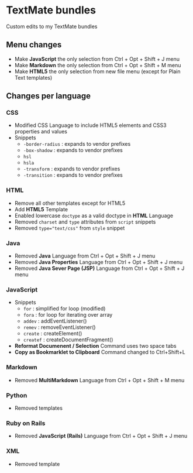 # TextMate bundles

Custom edits to my TextMate bundles

## Menu changes

+ Make **JavaScript** the only selection from Ctrl + Opt + Shift + J menu
+ Make **Markdown** the only selection from Ctrl + Opt + Shift + M menu
+ Make **HTML5** the only selection from new file menu (except for Plain Text templates)

## Changes per language

### CSS

+ Modified CSS Language to include HTML5 elements and CSS3 properties and values
+ Snippets
  - `-border-radius` : expands to vendor prefixes
  - `-box-shadow` : expands to vendor prefixes
  - `hsl`
  - `hsla`
  - `-transform` : expands to vendor prefixes
  - `-transition` : expands to vendor prefixes

### HTML

+ Remove all other templates except for HTML5
+ Add **HTML5** Template
+ Enabled lowercase `doctype` as a valid doctype in **HTML** Language
+ Removed `charset` and `type` attributes from `script` snippets
+ Removed `type="text/css"` from `style` snippet

### Java

+ Removed **Java** Language from Ctrl + Opt + Shift + J menu
+ Removed **Java Properties** Language from Ctrl + Opt + Shift + J menu
+ Removed **Java Sever Page (JSP)** Language from Ctrl + Opt + Shift + J menu

### JavaScript

+ Snippets
  - `for` : simplified for loop (modified)
  - `fora` : for loop for iterating over array
  - `addev` : addEventListener()
  - `remev` : removeEventListener()
  - `create` : createElement()
  - `createf` : createDocumentFragment()
+ **Reformat Documenent / Selection** Command uses two space tabs
+ **Copy as Bookmarklet to Clipboard** Command changed to Ctrl+Shift+L

### Markdown

+ Removed **MultiMarkdown** Language from Ctrl + Opt + Shift + M menu

### Python

+ Removed templates

### Ruby on Rails

+ Removed **JavaScript (Rails)** Language from Ctrl + Opt + Shift + J menu

### XML

+ Removed template